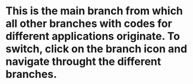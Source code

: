 # This is the main branch from which all other branches with codes for different applications originate. To switch, click on the branch icon and navigate throught the different branches.
